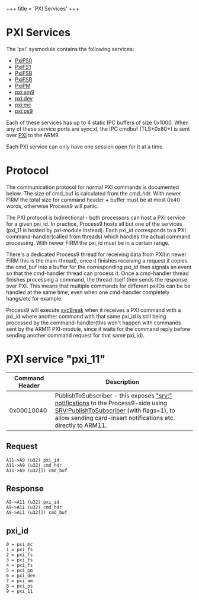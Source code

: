 +++
title = 'PXI Services'
+++

# PXI Services

The 'pxi' sysmodule contains the following services:

- [PxiFS0](Filesystem_services_PXI "wikilink")
- [PxiFS1](Filesystem_services_PXI "wikilink")
- [PxiFSB](Filesystem_services_PXI "wikilink")
- [PxiFSR](Filesystem_services_PXI "wikilink")
- [PxiPM](Process_Manager_Services_PXI "wikilink")
- [pxi:am9](Application_Manager_Services_PXI "wikilink")
- [pxi:dev](Gamecard_Services_PXI "wikilink")
- [pxi:mc](Development_Services_PXI "wikilink")
- [pxi:ps9](Process_Services_PXI "wikilink")

Each of these services has up to 4 static IPC buffers of size 0x1000.
When any of these service ports are sync:d, the IPC cmdbuf (TLS+0x80+)
is sent over [PXI](PXI_Registers "wikilink") to the ARM9.

Each PXI service can only have one session open for it at a time.

# Protocol

The communication protocol for normal PXI commands is documented below.
The size of cmd_buf is calculated from the cmd_hdr. With newer FIRM the
total size for command header + buffer must be at most 0x40 words,
otherwise Process9 will panic.

The PXI protocol is bidirectional - both processors can host a PXI
service for a given pxi_id. In practice, Process9 hosts all but one of
the services (pxi_11 is hosted by pxi-module instead). Each pxi_id
corresponds to a PXI command-handler(called from threads) which handles
the actual command processing. With newer FIRM the pxi_id must be in a
certain range.

There's a dedicated Process9 thread for receiving data from PXI(in newer
FIRM this is the main-thread), once it finishes receiving a request it
copies the cmd_buf into a buffer for the corresponding pxi_id then
signals an event so that the cmd-handler thread can process it. Once a
cmd-handler thread finishes processing a command, the thread itself then
sends the response over PXI. This means that multiple commands for
different pxiIDs can be be handled at the same time, even when one
cmd-handler completely hangs/etc for example.

Process9 will execute [svcBreak](SVC "wikilink") when it receives a PXI
command with a pxi_id where another command with that same pxi_id is
still being processed by the command-handler(this won't happen with
commands sent by the ARM11 PXI-module, since it waits for the command
reply before sending another command request for that same pxi_id).

# PXI service "pxi_11"

| Command Header | Description                                                                                                                                                                                                                                                |
|----------------|------------------------------------------------------------------------------------------------------------------------------------------------------------------------------------------------------------------------------------------------------------|
| 0x00010040     | PublishToSubscriber - this exposes ["srv:" notifications](Services "wikilink") to the Process9-side using [SRV:PublishToSubscriber](SRV:PublishToSubscriber "wikilink") (with flags=1), to allow sending card-insert notifications etc. directly to ARM11. |

## Request

```
A11->A9 (u32) pxi_id
A11->A9 (u32) cmd_hdr
A11->A9 (u32[]) cmd_buf
```

## Response

```
A9->A11 (u32) pxi_id
A9->A11 (u32) cmd_hdr
A9->A11 (u32[]) cmd_buf
```

## pxi_id

```
0 = pxi_mc
1 = pxi_fs
2 = pxi_fs
3 = pxi_fs
4 = pxi_fs
5 = pxi_pm
6 = pxi_dev
7 = pxi_am
8 = pxi_ps
9 = pxi_11
```